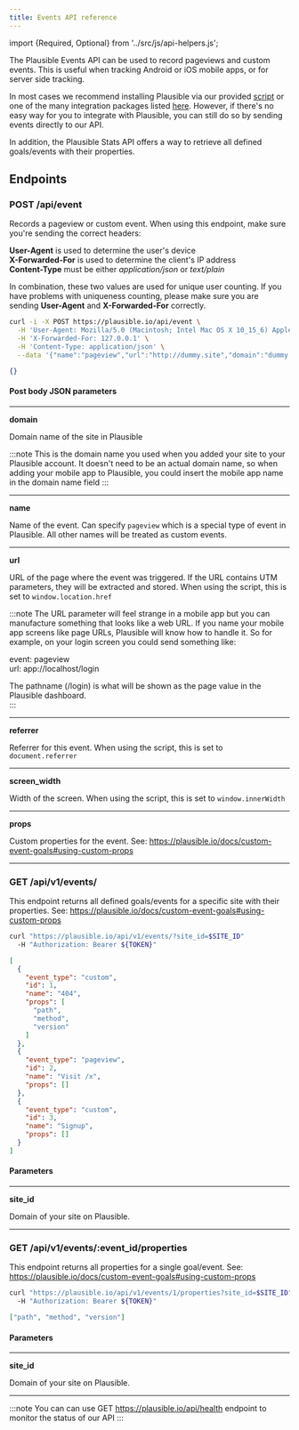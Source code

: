 ```yaml
---
title: Events API reference
---
```


import {Required, Optional} from '../src/js/api-helpers.js';

The Plausible Events API can be used to record pageviews and custom events. This is useful when tracking Android or iOS mobile apps, or for server side tracking.

In most cases we recommend installing Plausible via our provided [script](/docs/plausible-script) or one of the many
integration packages listed [here](/docs/integration-guides). However, if there's no easy way for you to integrate with Plausible, you can still do so by sending events directly to our API.

In addition, the Plausible Stats API offers a way to retrieve all defined goals/events with their properties.

## Endpoints
### POST /api/event

Records a pageview or custom event. When using this endpoint, make sure you're sending the correct headers:

**User-Agent** is used to determine the user's device<br />
**X-Forwarded-For** is used to determine the client's IP address<br />
**Content-Type** must be either *application/json* or *text/plain*

In combination, these two values are used for unique user counting. If you have problems with uniqueness counting, please make sure you are sending
**User-Agent** and **X-Forwarded-For** correctly.

```bash title="Try it yourself"
curl -i -X POST https://plausible.io/api/event \
  -H 'User-Agent: Mozilla/5.0 (Macintosh; Intel Mac OS X 10_15_6) AppleWebKit/537.36 (KHTML, like Gecko) Chrome/85.0.4183.121 Safari/537.36 OPR/71.0.3770.284' \
  -H 'X-Forwarded-For: 127.0.0.1' \
  -H 'Content-Type: application/json' \
  --data '{"name":"pageview","url":"http://dummy.site","domain":"dummy.site","screen_width":1666}'
```

```json title="Response 202 Accepted"
{}
```

#### Post body JSON parameters
<hr / >

**domain** <Required />

Domain name of the site in Plausible

:::note
This is the domain name you used when you added your site to your Plausible account. It doesn't need to be an actual domain name, so when adding your mobile app to Plausible, you could insert the mobile app name in the domain name field
:::
<hr / >

**name** <Required />

Name of the event. Can specify `pageview` which is a special type of event in Plausible. All other names will be treated as
custom events.
<hr / >

**url** <Required />

URL of the page where the event was triggered. If the URL contains UTM parameters, they will be extracted and stored. When using the script,
this is set to `window.location.href`

:::note
The URL parameter will feel strange in a mobile app but you can manufacture something that looks like a web URL. If you name your mobile app screens like page URLs, Plausible will know how to handle it. So for example, on your login screen you could send something like:  

event: pageview  
url: app://localhost/login  

The pathname (/login) is what will be shown as the page value in the Plausible dashboard.  
:::
<hr / >

**referrer** <Optional />

Referrer for this event. When using the script, this is set to `document.referrer`
<hr / >

**screen_width** <Optional />

Width of the screen. When using the script, this is set to `window.innerWidth`
<hr / >

**props** <Optional />

Custom properties for the event. See: https://plausible.io/docs/custom-event-goals#using-custom-props
<hr / >

### GET /api/v1/events/

This endpoint returns all defined goals/events for a specific site with their properties. See: https://plausible.io/docs/custom-event-goals#using-custom-props

```bash title="Try it yourself"
curl "https://plausible.io/api/v1/events/?site_id=$SITE_ID"
  -H "Authorization: Bearer ${TOKEN}"
```

```json title="Response"
[
  {
    "event_type": "custom",
    "id": 1,
    "name": "404",
    "props": [
      "path",
      "method",
      "version"
    ]
  },
  {
    "event_type": "pageview",
    "id": 2,
    "name": "Visit /x",
    "props": []
  },
  {
    "event_type": "custom",
    "id": 3,
    "name": "Signup",
    "props": []
  }
]
```

#### Parameters
<hr / >

**site_id** <Required />

Domain of your site on Plausible.
<hr / >

### GET /api/v1/events/:event_id/properties

This endpoint returns all properties for a single goal/event. See: https://plausible.io/docs/custom-event-goals#using-custom-props

```bash title="Try it yourself"
curl "https://plausible.io/api/v1/events/1/properties?site_id=$SITE_ID"
  -H "Authorization: Bearer ${TOKEN}"
```

```json title="Response"
["path", "method", "version"]
```

#### Parameters
<hr / >

**site_id** <Required />

Domain of your site on Plausible.
<hr / >

:::note
You can can use GET https://plausible.io/api/health endpoint to monitor the status of our API
:::
